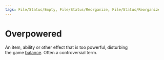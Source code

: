 ```yaml
---
tags: File/Status/Empty, File/Status/Reorganize, File/Status/Reorganize, File/Status/Recategorize, File/Status/Summarize, File/Status/Structuralize
---
```


# Overpowered

An item, ability or other effect that is too powerful, disturbing the game [balance](https://en.wikipedia.org/wiki/Glossary_of_video_game_terms#balance). Often a controversial term.



